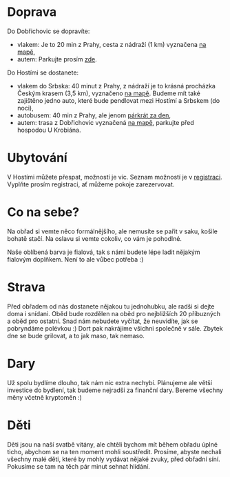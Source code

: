# Doprava

Do Dobřichovic se dopravíte:
 - vlakem: Je to 20 min z Prahy, cesta z nádraží (1 km) vyznačena [na mapě](https://drive.google.com/open?id=1JaI7MwUYkx4QFXDBjTwGt7zRSitqprZQ&usp=sharing),
 - autem: Parkujte prosím [zde](https://www.google.com/maps/@49.9265943,14.2752967,3a,75y,237.21h,82.98t/data=!3m7!1e1!3m5!1soLjz43xmoga19bxuKs3q3A!2e0!6s%2F%2Fgeo1.ggpht.com%2Fcbk%3Fpanoid%3DoLjz43xmoga19bxuKs3q3A%26output%3Dthumbnail%26cb_client%3Dmaps_sv.tactile.gps%26thumb%3D2%26w%3D203%26h%3D100%26yaw%3D236.34343%26pitch%3D0%26thumbfov%3D100!7i13312!8i6656). 

Do Hostími se dostanete:
 - vlakem do Srbska: 40 minut z Prahy, z nádraží je to krásná procházka Českým krasem (3,5 km), vyznačeno [na mapě](https://drive.google.com/open?id=1JaI7MwUYkx4QFXDBjTwGt7zRSitqprZQ&usp=sharing). Budeme mít také zajištěno jedno auto, které bude pendlovat mezi Hostímí a Srbskem (do noci),
 - autobusem: 40 min z Prahy, ale jenom [párkrát za den](https://mapy.cz/zakladni?x=14.2905668&y=50.0545102&z=17&timeboard=%7B%22l%22%3A%22100384%22%2C%22d%22%3A-1%2C%22i%22%3A1%2C%22v%22%3A%7B%22from%22%3A%222018-05-18T00%3A00%3A00%22%2C%22to%22%3A%222018-08-16T00%3A00%3A00%22%7D%7D&source=pubt&id=15305993),
 - autem: trasa z Dobřichovic vyznačená [na mapě](https://drive.google.com/open?id=1JaI7MwUYkx4QFXDBjTwGt7zRSitqprZQ&usp=sharing]), parkujte před hospodou U Krobiána.

# Ubytování

V Hostími můžete přespat, možností je víc. Seznam možností je v [registraci](https://docs.google.com/forms/d/e/1FAIpQLSdbxmrXbRi36ecU4XsamYie2bFquFw-GankxrnCPdJTNU0lTA/viewform?usp=sf_link). Vyplňte prosím registraci, ať můžeme pokoje zarezervovat.

# Co na sebe?

Na obřad si vemte něco formálnějšího, ale nemusíte se pařit v saku, košile bohatě stačí. Na oslavu si vemte cokoliv, co vám je pohodlné. 

Naše oblíbená barva je fialová, tak s námi budete lépe ladit nějakým fialovým doplňkem. Není to ale vůbec potřeba :)

# Strava

Před obřadem od nás dostanete nějakou tu jednohubku, ale radši si dejte doma i snídani. Oběd bude rozdělen na oběd pro nejbližších 20 příbuzných a oběd pro ostatní. Snad nám nebudete vyčítat, že neuvidíte, jak se pobryndáme polévkou :) Dort pak nakrájíme všichni společně v sále.
Zbytek dne se bude grilovat, a to jak maso, tak nemaso.

# Dary

Už spolu bydlíme dlouho, tak nám nic extra nechybí. Plánujeme ale větší investice do bydlení, tak budeme nejradši za finanční dary. Bereme všechny měny včetně kryptoměn :)

# Děti

Děti jsou na naší svatbě vítány, ale chtěli bychom mít během obřadu úplné ticho, abychom se na ten moment mohli soustředit. Prosíme, abyste nechali všechny malé děti, které by mohly vydávat nějaké zvuky, před obřadní síní. Pokusíme se tam na těch pár minut sehnat hlídání.
